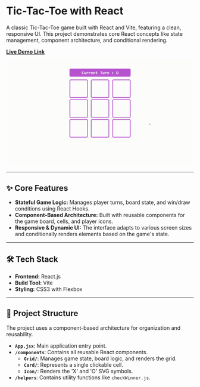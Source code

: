 # Tic-Tac-Toe with React

A classic Tic-Tac-Toe game built with React and Vite, featuring a clean, responsive UI. This project demonstrates core React concepts like state management, component architecture, and conditional rendering.

[**Live Demo Link**](https://tic-tac-toe-react-three-kappa.vercel.app)

![Project Demo GIF](https://github.com/257divyanshu/tic-tac-toe/blob/main/demo.gif?raw=true)

---

## ✨ Core Features

* **Stateful Game Logic:** Manages player turns, board state, and win/draw conditions using React Hooks.
* **Component-Based Architecture:** Built with reusable components for the game board, cells, and player icons.
* **Responsive & Dynamic UI:** The interface adapts to various screen sizes and conditionally renders elements based on the game's state.

---

## 🛠️ Tech Stack

* **Frontend:** React.js
* **Build Tool:** Vite
* **Styling:** CSS3 with Flexbox

---

## 📂 Project Structure

The project uses a component-based architecture for organization and reusability.

* **`App.jsx`**: Main application entry point.
* **`/components`**: Contains all reusable React components.
    * **`Grid/`**: Manages game state, board logic, and renders the grid.
    * **`Card/`**: Represents a single clickable cell.
    * **`Icon/`**: Renders the 'X' and 'O' SVG symbols.
* **`/helpers`**: Contains utility functions like `checkWinner.js`.